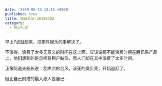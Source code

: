 ```yaml
---
date: '2019-05-15 12:15 +0800'
published: true
title: 每日札记-20190502
category:
  - 每日札记
---
```

早上7点就起来，把那件娱乐的事解决了。

不值得，浪费了太多无意义的时间在这上面，应该说都不能浪费时间在腾讯系产品上，他们想到的是怎样将用户黏住，而人们却在其中浪费了太多时间。

正像阿道夫船长说：乱哄哄的台风，该死的臭贝壳，开始追赶了。

阻止自己前进的最大敌人是自己...

